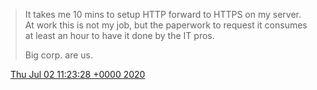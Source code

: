 > It takes me 10 mins to setup HTTP forward to HTTPS on my server\.  
> At work this is not my job, but the paperwork to request it consumes at least an hour to have it done by the IT pros\.  
>    
> Big corp\. are us\.

<img src="../../media/tweet.ico" width="12" /> [Thu Jul 02 11:23:28 +0000 2020](https://twitter.com/DromerDenker/status/1278650491677937664)